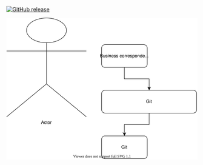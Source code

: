 
[![GitHub release](https://img.shields.io/github/release/ArtemySinitsa/github-actions.svg)](https://github.com/ArtemySinitsa/github-actions/releases/)



![Diagram](./drawio-assets/dd-Страница-1.svg)
